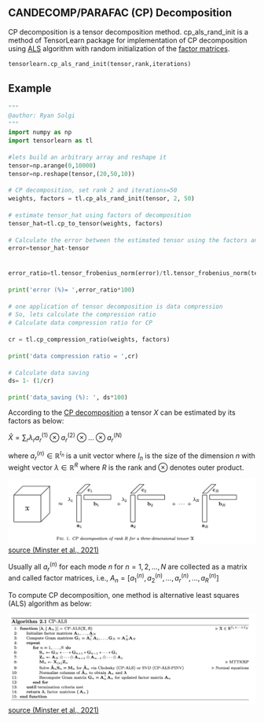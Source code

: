 ## CANDECOMP/PARAFAC (CP) Decomposition

CP decomposition is a tensor decomposition method. cp_als_rand_init is a method of TensorLearn package for implementation of CP decomposition using [ALS](#alsalgorithm-id) algorithm with random initialization of the [factor matrices](#factormatrices-id).


```python
tensorlearn.cp_als_rand_init(tensor,rank,iterations)
```

## Example
```python
"""
@author: Ryan Solgi
"""
import numpy as np
import tensorlearn as tl

#lets build an arbitrary array and reshape it
tensor=np.arange(0,10000)
tensor=np.reshape(tensor,(20,50,10))

# CP decomposition, set rank 2 and iterations=50
weights, factors = tl.cp_als_rand_init(tensor, 2, 50)

# estimate tensor_hat using factors of decomposition
tensor_hat=tl.cp_to_tensor(weights, factors)

# Calculate the error between the estimated tensor using the factors and the original tensor
error=tensor_hat-tensor


error_ratio=tl.tensor_frobenius_norm(error)/tl.tensor_frobenius_norm(tensor)

print('error (%)= ',error_ratio*100)

# one application of tensor decomposition is data compression
# So, lets calculate the compression ratio
# Calculate data compression ratio for CP

cr = tl.cp_compression_ratio(weights, factors)

print('data compression ratio = ',cr)

# Calculate data saving 
ds= 1- (1/cr)

print('data_saving (%): ', ds*100)
```

According to the [CP decomposition](https://en.wikipedia.org/wiki/Tensor_rank_decomposition) a tensor $X$ can be estimated by its factors as below:

$\hat{X} = \sum_r \lambda_{r} a_r^{(1)} \otimes a_r^{(2)} \otimes ... \otimes a_r^{(N)}$

where $a_r^{(n)} \in \mathbb{R}^{I_n}$ is a unit vector where $I_n$ is the size of the dimension $n$ with weight vector $\lambda \in \mathbb{R}^{R}$ where $R$ is the rank and $\otimes$ denotes outer product. 

![](https://github.com/rmsolgi/TensorLearn/blob/main/CP_decomposition/CP%20Fig.png)
[source (Minster et al., 2021)](https://arxiv.org/abs/2112.10855)

<a name="factormatrices-id"></a>Usually all $a_r^{(n)}$ for each mode $n$ for $n=1,2,...,N$ are collected as a matrix and called factor matrices, i.e., $A_n=[a_1^{(n)},a_2^{(n)},...,a_r^{(n)},...,a_R^{(n)}]$


<a name="alsalgorithm-id"></a>To compute CP decomposition, one method is alternative least squares (ALS) algorithm as below:

![](https://github.com/rmsolgi/TensorLearn/blob/main/CP_decomposition/cp_als_algorithm.png)
[source (Minster et al., 2021)](https://arxiv.org/abs/2112.10855)

